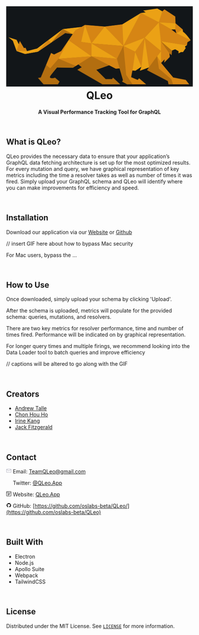 <h1 align="center">
  <img src="src/assets/_example/LionBlackBackground.png">
  <br/>
  QLeo
</h1>

<p align="center"><b>A Visual Performance Tracking Tool for GraphQL</b></p>

<br/>

## What is QLeo?

QLeo provides the necessary data to ensure that your application’s GraphQL data fetching architecture is set up for the most optimized results. For every mutation and query, we have graphical representation of key metrics including the time a resolver takes as well as number of times it was fired. Simply upload your GraphQL schema and QLeo will identify where you can make improvements for efficiency and speed.

<br/>

## Installation

Download our application via our [Website](https://qleo.app) or [Github](https://github.com/oslabs-beta/QLeo/)

// insert GIF here about how to bypass Mac security

For Mac users, bypass the ... 

<br/>

## How to Use

Once downloaded, simply upload your schema by clicking 'Upload'. 

After the schema is uploaded, metrics will populate for the provided schema: queries, mutations, and resolvers.

There are two key metrics for resolver performance, time and number of times fired. Performance will be indicated on by graphical representation.

For longer query times and multiple firings, we recommend looking into the Data Loader tool to batch queries and improve efficiency


// captions will be altered to go along with the GIF

<br/>


## Creators

* [Andrew Talle](https://www.linkedin.com/in/andrewtalle/)
* [Chon Hou Ho](https://www.linkedin.com/in/chon-hou-ho/)
* [Irine Kang](https://www.linkedin.com/in/irinekang/)
* [Jack Fitzgerald](https://www.linkedin.com/in/jcf7/)

<br/>


## Contact


[<img style="height: 1em; width: 1em;" src="src/assets/_example/emailIcon.svg">]()  Email: TeamQLeo@gmail.com

[<img style="height: 1em; width: 1em;" src="src/assets/_example/twitterLogo.svg">]()  Twitter: [@QLeo.App](https://twitter.com/QLeo.App) 

[<img style="height: 1em; width: 1em;" src="src/assets/_example/webIcon.svg">]()  Website: [QLeo.App](https://QLeo.App)

[<img style="height: 1em; width: 1em;" src="src/assets/_example/githubLogo.svg">]()  GitHub: [https://github.com/oslabs-beta/QLeo/](https://github.com/oslabs-beta/QLeo)

<br/>


## Built With

* Electron
* Node.js
* Apollo Suite
* Webpack
* TailwindCSS

<br/>


## License

Distributed under the MIT License. See [`LICENSE`](https://github.com/oslabs-beta/QLeo/blob/main/LICENSE) for more information.

